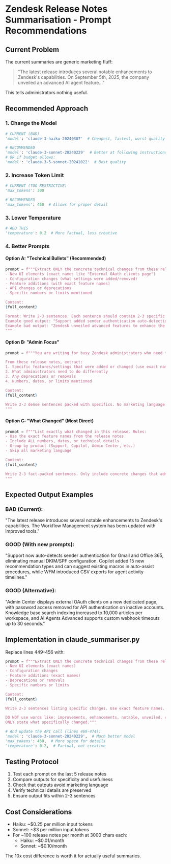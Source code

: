 # Zendesk Release Notes Summarisation - Prompt Recommendations

## Current Problem
The current summaries are generic marketing fluff:
> "The latest release introduces several notable enhancements to Zendesk's capabilities. On September 5th, 2025, the company unveiled an advanced AI agent feature..."

This tells administrators nothing useful.

## Recommended Approach

### 1. Change the Model
```python
# CURRENT (BAD)
'model': 'claude-3-haiku-20240307'  # Cheapest, fastest, worst quality

# RECOMMENDED
'model': 'claude-3-sonnet-20240229'  # Better at following instructions
# OR if budget allows:
'model': 'claude-3-5-sonnet-20241022'  # Best quality
```

### 2. Increase Token Limit
```python
# CURRENT (TOO RESTRICTIVE)
'max_tokens': 300

# RECOMMENDED
'max_tokens': 450  # Allows for proper detail
```

### 3. Lower Temperature
```python
# ADD THIS
'temperature': 0.2  # More factual, less creative
```

### 4. Better Prompts

#### Option A: "Technical Bullets" (Recommended)
```python
prompt = f"""Extract ONLY the concrete technical changes from these release notes. Focus on:
- New UI elements (exact names like "External OAuth clients page")
- Configuration changes (what settings were added/removed)
- Feature additions (with exact feature names)
- API changes or deprecations
- Specific numbers or limits mentioned

Content:
{full_content}

Format: Write 2-3 sentences. Each sentence should contain 2-3 specific changes. Use exact feature names from the release notes.
Example good output: "Support added sender authentication auto-detection for Gmail/Office365, removing manual DKIM setup. Copilot expanded with 15 new recommendation types and can now suggest existing macros in auto-assist procedures."
Example bad output: "Zendesk unveiled advanced features to enhance the platform."
"""
```

#### Option B: "Admin Focus"
```python
prompt = f"""You are writing for busy Zendesk administrators who need to know EXACTLY what changed.

From these release notes, extract:
1. Specific features/settings that were added or changed (use exact names)
2. What administrators need to do differently
3. Any deprecations or removals
4. Numbers, dates, or limits mentioned

Content:
{full_content}

Write 2-3 dense sentences packed with specifics. No marketing language. No "enhancements" or "improvements" - say what actually changed.
"""
```

#### Option C: "What Changed" (Most Direct)
```python
prompt = f"""List exactly what changed in this release. Rules:
- Use the exact feature names from the release notes
- Include ALL numbers, dates, or technical details
- Group by product (Support, Copilot, Admin Center, etc.)
- Skip all marketing language

Content:
{full_content}

Write 2-3 fact-packed sentences. Only include concrete changes that admins can act on.
"""
```

## Expected Output Examples

### BAD (Current):
"The latest release introduces several notable enhancements to Zendesk's capabilities. The Workflow Management system has been updated with improved tools."

### GOOD (With new prompts):
"Support now auto-detects sender authentication for Gmail and Office 365, eliminating manual DKIM/SPF configuration. Copilot added 15 new recommendation types and can suggest existing macros in auto-assist procedures, while WFM introduced CSV exports for agent activity timelines."

### GOOD (Alternative):
"Admin Center displays external OAuth clients on a new dedicated page, with password access removed for API authentication on inactive accounts. Knowledge base search indexing increased to 10,000 articles per workspace, and AI Agents Advanced supports custom webhook timeouts up to 30 seconds."

## Implementation in claude_summariser.py

Replace lines 449-456 with:

```python
prompt = f"""Extract ONLY the concrete technical changes from these release notes. Focus on:
- New UI elements (exact names)
- Configuration changes
- Feature additions (exact names)
- Deprecations or removals
- Specific numbers or limits

Content:
{full_content}

Write 2-3 sentences listing specific changes. Use exact feature names. Example: "Support added sender authentication auto-detection for Gmail/Office365. Copilot expanded with 15 new recommendation types and macro suggestions in auto-assist."

DO NOT use words like: improvements, enhancements, notable, unveiled, capabilities, streamline, optimize.
ONLY state what specifically changed."""

# And update the API call (lines 469-474):
'model': 'claude-3-sonnet-20240229',  # Much better model
'max_tokens': 450,  # More space for details
'temperature': 0.2,  # Factual, not creative
```

## Testing Protocol

1. Test each prompt on the last 5 release notes
2. Compare outputs for specificity and usefulness
3. Check that outputs avoid marketing language
4. Verify technical details are preserved
5. Ensure output fits within 2-3 sentences

## Cost Considerations

- Haiku: ~$0.25 per million input tokens
- Sonnet: ~$3 per million input tokens
- For ~100 release notes per month at 3000 chars each: 
  - Haiku: ~$0.01/month
  - Sonnet: ~$0.10/month
  
The 10x cost difference is worth it for actually useful summaries.